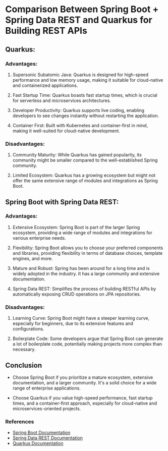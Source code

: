 # Comparison Between Spring Boot + Spring Data REST and Quarkus for Building REST APIs

## Quarkus:

### Advantages:

1. Supersonic Subatomic Java: Quarkus is designed for high-speed performance and low memory usage, making it suitable for cloud-native and containerized applications.

2. Fast Startup Time: Quarkus boasts fast startup times, which is crucial for serverless and microservices architectures.

3. Developer Productivity: Quarkus supports live coding, enabling developers to see changes instantly without restarting the application.

4. Container First: Built with Kubernetes and container-first in mind, making it well-suited for cloud-native development.

### Disadvantages:
1. Community Maturity: While Quarkus has gained popularity, its community might be smaller compared to the well-established Spring community.

2. Limited Ecosystem: Quarkus has a growing ecosystem but might not offer the same extensive range of modules and integrations as Spring Boot.

## Spring Boot with Spring Data REST:

### Advantages:

1. Extensive Ecosystem: Spring Boot is part of the larger Spring ecosystem, providing a wide range of modules and integrations for various enterprise needs.

2. Flexibility: Spring Boot allows you to choose your preferred components and libraries, providing flexibility in terms of database choices, template engines, and more.

3. Mature and Robust: Spring has been around for a long time and is widely adopted in the industry. It has a large community and extensive documentation.

4. Spring Data REST: Simplifies the process of building RESTful APIs by automatically exposing CRUD operations on JPA repositories.

### Disadvantages:

1. Learning Curve: Spring Boot might have a steeper learning curve, especially for beginners, due to its extensive features and configurations.

2. Boilerplate Code: Some developers argue that Spring Boot can generate a lot of boilerplate code, potentially making projects more complex than necessary.

## Conclusion

 - Choose Spring Boot if you prioritize a mature ecosystem, extensive documentation, and a larger community. It's a solid choice for a wide range of enterprise applications.

 - Choose Quarkus if you value high-speed performance, fast startup times, and a container-first approach, especially for cloud-native and microservices-oriented projects.
 
### References

- [Spring Boot Documentation](https://docs.spring.io/spring-boot/docs/current/reference/htmlsingle/)
- [Spring Data REST Documentation](https://docs.spring.io/spring-data/rest/docs/current/reference/html/)
- [Quarkus Documentation](https://quarkus.io/)
